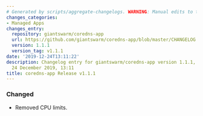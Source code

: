 ```yaml
---
# Generated by scripts/aggregate-changelogs. WARNING: Manual edits to this files will be overwritten.
changes_categories:
- Managed Apps
changes_entry:
  repository: giantswarm/coredns-app
  url: https://github.com/giantswarm/coredns-app/blob/master/CHANGELOG.md#v111
  version: 1.1.1
  version_tag: v1.1.1
date: '2019-12-24T13:11:22'
description: Changelog entry for giantswarm/coredns-app version 1.1.1, published on
  24 December 2019, 13:11
title: coredns-app Release v1.1.1
---
```


### Changed
- Removed CPU limits.
